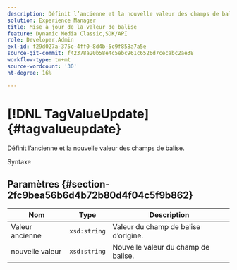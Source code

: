 ```yaml
---
description: Définit l’ancienne et la nouvelle valeur des champs de balise.
solution: Experience Manager
title: Mise à jour de la valeur de balise
feature: Dynamic Media Classic,SDK/API
role: Developer,Admin
exl-id: f29d027a-375c-4ff0-8d4b-5c9f858a7a5e
source-git-commit: f42378a20b58e4c5ebc961c6526d7cecabc2ae38
workflow-type: tm+mt
source-wordcount: '30'
ht-degree: 16%

---
```


# [!DNL TagValueUpdate]{#tagvalueupdate}

Définit l’ancienne et la nouvelle valeur des champs de balise.

Syntaxe

## Paramètres {#section-2fc9bea56b6d4b72b80d4f04c5f9b862}

| Nom | Type | Description |
|---|---|---|
| Valeur ancienne | `xsd:string` | Valeur du champ de balise d’origine. |
| nouvelle valeur | `xsd:string` | Nouvelle valeur du champ de balise. |

